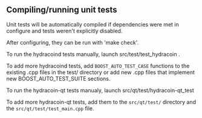 Compiling/running unit tests
------------------------------------

Unit tests will be automatically compiled if dependencies were met in configure
and tests weren't explicitly disabled.

After configuring, they can be run with 'make check'.

To run the hydracoind tests manually, launch src/test/test_hydracoin .

To add more hydracoind tests, add `BOOST_AUTO_TEST_CASE` functions to the existing
.cpp files in the test/ directory or add new .cpp files that
implement new BOOST_AUTO_TEST_SUITE sections.

To run the hydracoin-qt tests manualy, launch src/qt/test/hydracoin-qt_test

To add more hydracoin-qt tests, add them to the `src/qt/test/` directory and
the `src/qt/test/test_main.cpp` file.
